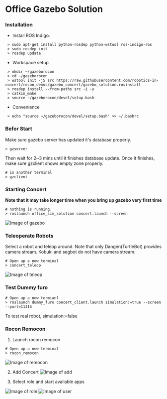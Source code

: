 # Office Gazebo Solution

### Installation

* Install ROS Indigo.

```
 > sudo apt-get install python-rosdep python-wstool ros-indigo-ros
 > sudo rosdep init
 > rosdep update
```

* Workspace setup

```
 > mkdir ~/gazeborocon
 > cd ~/gazeborocon
 > wstool init -j5 src https://raw.githubusercontent.com/robotics-in-concert/rocon_demos/gazebo_concert/gazebo_solution.rosinstall
 > rosdep install --from-paths src -i -y
 > catkin_make
 > source ~/gazeborocon/devel/setup.bash
```

* Convenience

```
 > echo "source ~/gazeborocon/devel/setup.bash" >> ~/.bashrc
```

### Befor Start

Make sure gazebo server has updated it's database properly.

```
> gzserver 
```

Then wait for 2~3 mins until it finishes database update. Once it finishes, make sure gzclient shows empty zone properly.

```
# in another terminal
> gzclient 
```

### Starting Concert 

**Note that it may take longer time when you bring up gazebo very first time**

```
# nothing is running. 
> roslaunch office_sim_solution concert.launch --screen
```

![Image of gazebo](https://raw.githubusercontent.com/robotics-in-concert/rocon_demos/gazebo_concert/imgs/gazebo.png)

### Teleoperate Robots

Select a robot and teleop around. Note that only Dangen(TurtleBot) provides camera stream. Kobuki and segbot do not have camera stream.

```
# Open up a new terminal
> concert_teleop
```
![Image of teleop](https://raw.githubusercontent.com/robotics-in-concert/rocon_demos/gazebo_concert/imgs/teleop.png)

### Test Dummy furo

```
# Open up a new termianl 
> roslaunch dummy_furo concert_client.launch simulation:=true --screen --port=11315
```

To test real robot, simulation:=false

### Rocon Remocon

1. Launch rocon remocon 

```
# Open up a new terminal
> rocon_remocon 
```

![Image of remocon](https://raw.githubusercontent.com/robotics-in-concert/rocon_demos/gazebo_concert/imgs/rocon_remocon.png)


2. Add Concert
![Image of add](https://raw.githubusercontent.com/robotics-in-concert/rocon_demos/gazebo_concert/imgs/add_concert.png)

3. Select role and start available apps

![Image of role](https://raw.githubusercontent.com/robotics-in-concert/rocon_demos/gazebo_concert/imgs/role.png)
![Image of user](https://raw.githubusercontent.com/robotics-in-concert/rocon_demos/gazebo_concert/imgs/user.png)
